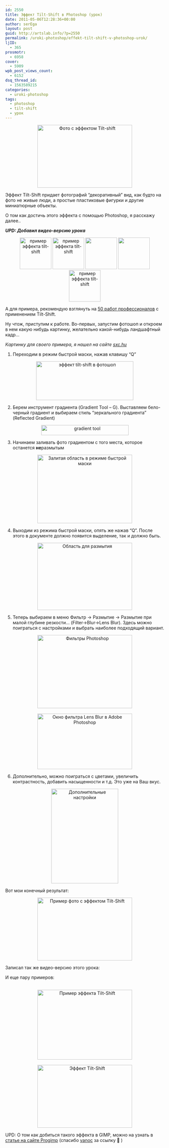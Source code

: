 ```yaml
---
id: 2550
title: Эффект Tilt-Shift в Photoshop (урок)
date: 2011-05-06T12:28:36+00:00
author: serEga
layout: post
guid: http://artslab.info/?p=2550
permalink: /uroki-photoshop/effekt-tilt-shift-v-photoshop-urok/
ljID:
  - 365
prosmotr:
  - 6958
cover:
  - 5909
wpb_post_views_count:
  - 6152
dsq_thread_id:
  - 1563589215
categories:
  - uroki-photoshop
tags:
  - photoshop
  - tilt-shift
  - урок
---
```

<center>
  <a href="http://googledrive.com/host/0B9lHVSSSdxdxd0hjdUdmRzY3Tjg/tilt_shift1.jpg"><img src="http://googledrive.com/host/0B9lHVSSSdxdxd0hjdUdmRzY3Tjg/tilt_shift1-300x199.jpg" alt="Фото с эффектом Tilt-shift" title="tilt_shift" width="300" height="199" class="alignnone size-medium wp-image-2558" srcset="http://googledrive.com/host/0B9lHVSSSdxdxd0hjdUdmRzY3Tjg/tilt_shift1-300x199.jpg 300w, http://googledrive.com/host/0B9lHVSSSdxdxd0hjdUdmRzY3Tjg/tilt_shift1.jpg 900w" sizes="(max-width: 300px) 100vw, 300px" /></a>
</center>

Эффект Tilt-Shift придает фотографий &#8220;декоративный&#8221; вид, как будто на фото не живые люди, а простые пластиковые фигурки и другие миниатюрные объекты.

О том как достичь этого эффекта с помощью Photoshop, я расскажу далее..

_**UPD: Добавил видео-версию урока**_

<center>
  <a href="http://googledrive.com/host/0B9lHVSSSdxdxd0hjdUdmRzY3Tjg/london-1.jpg"><img src="http://googledrive.com/host/0B9lHVSSSdxdxd0hjdUdmRzY3Tjg/london-1-100x100.jpg" alt="пример эффекта tilt-shift" title="london" width="100" height="100" class="alignnone size-thumbnail wp-image-2562" /></a> <a href="http://googledrive.com/host/0B9lHVSSSdxdxd0hjdUdmRzY3Tjg/tennis.jpg"><img src="http://googledrive.com/host/0B9lHVSSSdxdxd0hjdUdmRzY3Tjg/tennis-100x100.jpg" alt="пример эффекта tilt-shift" title="tennis" width="100" height="100" class="alignnone size-thumbnail wp-image-2563" /></a> <a href="http://googledrive.com/host/0B9lHVSSSdxdxd0hjdUdmRzY3Tjg/eiff.jpg"><img src="http://googledrive.com/host/0B9lHVSSSdxdxd0hjdUdmRzY3Tjg/eiff-100x100.jpg" alt="" title="eiff" width="100" height="100" class="alignnone size-thumbnail wp-image-2564" /></a> <a href="http://googledrive.com/host/0B9lHVSSSdxdxd0hjdUdmRzY3Tjg/ef.jpg"><img src="http://googledrive.com/host/0B9lHVSSSdxdxd0hjdUdmRzY3Tjg/ef-100x100.jpg" alt="" title="ef" width="100" height="100" class="alignnone size-thumbnail wp-image-2566" /></a> <a href="http://googledrive.com/host/0B9lHVSSSdxdxd0hjdUdmRzY3Tjg/B-Tal_2.jpg"><img src="http://googledrive.com/host/0B9lHVSSSdxdxd0hjdUdmRzY3Tjg/B-Tal_2-100x100.jpg" alt="пример эффекта tilt-shift" title="B Tal_2" width="100" height="100" class="alignnone size-thumbnail wp-image-2567" /></a>
</center>

А для примера, рекомендую взглянуть на [50 работ профессионалов](http://www.smashingmagazine.com/2008/11/16/beautiful-examples-of-tilt-shift-photography/) с применением Tilt-Shift.

<!--more-->

Ну чтож, приступим к работе. Во-первых, запустим фотошоп и откроем в нем какую нибудь картинку, желательно какой-нибудь ландшафтный кадр&#8230;

_Картинку для своего примера, я нашел на сайте [sxc.hu](http://sxc.hu)_

1. Переходим в режим быстрой маски, нажав клавишу &#8220;Q&#8221;

<center>
  <img src="http://googledrive.com/host/0B9lHVSSSdxdxd0hjdUdmRzY3Tjg/tilt_shift_quick_mask.jpg" alt="эффект tilt-shift в фотошоп" title="tilt_shift_quick_mask" width="308" height="123" class="alignnone size-full wp-image-2551" srcset="http://googledrive.com/host/0B9lHVSSSdxdxd0hjdUdmRzY3Tjg/tilt_shift_quick_mask.jpg 308w, http://googledrive.com/host/0B9lHVSSSdxdxd0hjdUdmRzY3Tjg/tilt_shift_quick_mask-300x119.jpg 300w" sizes="(max-width: 308px) 100vw, 308px" />
</center>

2. Берем инструмент градиента (Gradient Tool &#8211; G). Выставляем бело-черный градиент и выбираем стиль &#8220;зеркального градиента&#8221; (Reflected Gradient)

<center>
  <img src="http://googledrive.com/host/0B9lHVSSSdxdxd0hjdUdmRzY3Tjg/2_tilt_shift_gradient_tool.jpg" alt="gradient tool" title="2_tilt_shift_gradient_tool" width="277" height="32" class="alignnone size-full wp-image-2552" />
</center>

3. Начинаем заливать фото градиентом с того места, которое останется **не**размытым

<center>
  <a href="http://googledrive.com/host/0B9lHVSSSdxdxd0hjdUdmRzY3Tjg/4_tilt_shift_mask.jpg"><img src="http://googledrive.com/host/0B9lHVSSSdxdxd0hjdUdmRzY3Tjg/4_tilt_shift_mask-300x217.jpg" alt="Залитая область в режиме быстрой маски" title="4_tilt_shift_mask" width="300" height="217" class="alignnone size-medium wp-image-2557" srcset="http://googledrive.com/host/0B9lHVSSSdxdxd0hjdUdmRzY3Tjg/4_tilt_shift_mask-300x217.jpg 300w, http://googledrive.com/host/0B9lHVSSSdxdxd0hjdUdmRzY3Tjg/4_tilt_shift_mask.jpg 834w" sizes="(max-width: 300px) 100vw, 300px" /></a>
</center>

4. Выходим из режима быстрой маски, опять же нажав &#8220;Q&#8221;. После этого в документе должно появится выделение, так и должно быть.

<center>
  <a href="http://googledrive.com/host/0B9lHVSSSdxdxd0hjdUdmRzY3Tjg/5tilt_shift_quick_selected_area.jpg"><img src="http://googledrive.com/host/0B9lHVSSSdxdxd0hjdUdmRzY3Tjg/5tilt_shift_quick_selected_area-300x213.jpg" alt="Область для размытия" title="5tilt_shift_quick_selected_area" width="300" height="213" class="alignnone size-medium wp-image-2556" srcset="http://googledrive.com/host/0B9lHVSSSdxdxd0hjdUdmRzY3Tjg/5tilt_shift_quick_selected_area-300x213.jpg 300w, http://googledrive.com/host/0B9lHVSSSdxdxd0hjdUdmRzY3Tjg/5tilt_shift_quick_selected_area.jpg 836w" sizes="(max-width: 300px) 100vw, 300px" /></a>
</center>

5. Теперь выбираем в меню Фильтр -> Размытие -> Размытие при малой глубине резкости&#8230; (Filter->Blur->Lens Blur). Здесь можно поиграться с настройками и выбрать наиболее подходящий вариант.

<center>
  <a href="http://googledrive.com/host/0B9lHVSSSdxdxd0hjdUdmRzY3Tjg/6_tilt_shift_quick_filter.jpg"><img src="http://googledrive.com/host/0B9lHVSSSdxdxd0hjdUdmRzY3Tjg/6_tilt_shift_quick_filter-300x232.jpg" alt="Фильтры Photoshop" title="6_tilt_shift_quick_filter" width="300" height="232" class="alignnone size-medium wp-image-2554" srcset="http://googledrive.com/host/0B9lHVSSSdxdxd0hjdUdmRzY3Tjg/6_tilt_shift_quick_filter-300x232.jpg 300w, http://googledrive.com/host/0B9lHVSSSdxdxd0hjdUdmRzY3Tjg/6_tilt_shift_quick_filter.jpg 574w" sizes="(max-width: 300px) 100vw, 300px" /></a><br /> <br /> <a href="http://googledrive.com/host/0B9lHVSSSdxdxd0hjdUdmRzY3Tjg/7_tilt_shift_quick_filter_conf.jpg"><img src="http://googledrive.com/host/0B9lHVSSSdxdxd0hjdUdmRzY3Tjg/7_tilt_shift_quick_filter_conf-300x176.jpg" alt="Окно фильтра Lens Blur в Adobe Photoshop" title="7_tilt_shift_quick_filter_conf" width="300" height="176" class="alignnone size-medium wp-image-2555" srcset="http://googledrive.com/host/0B9lHVSSSdxdxd0hjdUdmRzY3Tjg/7_tilt_shift_quick_filter_conf-300x176.jpg 300w, http://googledrive.com/host/0B9lHVSSSdxdxd0hjdUdmRzY3Tjg/7_tilt_shift_quick_filter_conf-1024x602.jpg 1024w, http://googledrive.com/host/0B9lHVSSSdxdxd0hjdUdmRzY3Tjg/7_tilt_shift_quick_filter_conf.jpg 1270w" sizes="(max-width: 300px) 100vw, 300px" /></a>
</center>

6. Дополнительно, можно поиграться с цветами, увеличить контрастность, добавить насыщенности и т.д. Это уже на Ваш вкус.



<center>
  <a href="http://googledrive.com/host/0B9lHVSSSdxdxd0hjdUdmRzY3Tjg/8_tilt_shift_quick_contrast_color.jpg"><img src="http://googledrive.com/host/0B9lHVSSSdxdxd0hjdUdmRzY3Tjg/8_tilt_shift_quick_contrast_color-212x300.jpg" alt="Дополнительные настройки" title="8_tilt_shift_quick_contrast_color" width="212" height="300" class="alignnone size-medium wp-image-2568" srcset="http://googledrive.com/host/0B9lHVSSSdxdxd0hjdUdmRzY3Tjg/8_tilt_shift_quick_contrast_color-212x300.jpg 212w, http://googledrive.com/host/0B9lHVSSSdxdxd0hjdUdmRzY3Tjg/8_tilt_shift_quick_contrast_color.jpg 270w" sizes="(max-width: 212px) 100vw, 212px" /></a>
</center>

Вот мои конечный результат:

<center>
  <a href="http://googledrive.com/host/0B9lHVSSSdxdxd0hjdUdmRzY3Tjg/tilt_shift.jpg"><img src="http://googledrive.com/host/0B9lHVSSSdxdxd0hjdUdmRzY3Tjg/tilt_shift-300x199.jpg" alt="Пример фото с эффектом Tilt-Shift" title="tilt_shift" width="300" height="199" class="alignnone size-medium wp-image-2553" /></a>
</center>





Записал так же видео-версию этого урока:

<center>
</center>

И еще пару примеров:

<center>
  <br /> <a href="http://googledrive.com/host/0B9lHVSSSdxdxd0hjdUdmRzY3Tjg/2.jpg"><img src="http://googledrive.com/host/0B9lHVSSSdxdxd0hjdUdmRzY3Tjg/2-300x221.jpg" alt="Пример эффекта Tilt-Shift" title="Freital, Germany" width="300" height="221" class="alignnone size-medium wp-image-2570" srcset="http://googledrive.com/host/0B9lHVSSSdxdxd0hjdUdmRzY3Tjg/2-300x221.jpg 300w, http://googledrive.com/host/0B9lHVSSSdxdxd0hjdUdmRzY3Tjg/2.jpg 614w" sizes="(max-width: 300px) 100vw, 300px" /></a><br /> <br /> <a href="http://googledrive.com/host/0B9lHVSSSdxdxd0hjdUdmRzY3Tjg/1.jpg"><img src="http://googledrive.com/host/0B9lHVSSSdxdxd0hjdUdmRzY3Tjg/1-300x199.jpg" alt="Эффект Tilt-Shift" title="Sao Paulo Skyline" width="300" height="199" class="alignnone size-medium wp-image-2569" srcset="http://googledrive.com/host/0B9lHVSSSdxdxd0hjdUdmRzY3Tjg/1-300x199.jpg 300w, http://googledrive.com/host/0B9lHVSSSdxdxd0hjdUdmRzY3Tjg/1.jpg 800w" sizes="(max-width: 300px) 100vw, 300px" /></a><br />
</center>

UPD: О том как добиться такого эффекта в GIMP, можно на узнать в [статье на сайте Progimp](http://www.progimp.ru/articles/tilt_shift_v_gimp/) (спасибо [vanoc](http://vanoc.ru/) за ссылку 🙂 )